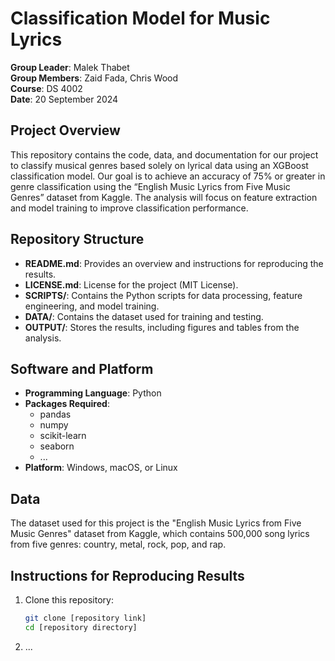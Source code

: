 # Classification Model for Music Lyrics

**Group Leader**: Malek Thabet  
**Group Members**: Zaid Fada, Chris Wood  
**Course**: DS 4002  
**Date**: 20 September 2024

## Project Overview

This repository contains the code, data, and documentation for our project to classify musical genres based solely on lyrical data using an XGBoost classification model. Our goal is to achieve an accuracy of 75% or greater in genre classification using the “English Music Lyrics from Five Music Genres” dataset from Kaggle. The analysis will focus on feature extraction and model training to improve classification performance.

## Repository Structure

- **README.md**: Provides an overview and instructions for reproducing the results.
- **LICENSE.md**: License for the project (MIT License).
- **SCRIPTS/**: Contains the Python scripts for data processing, feature engineering, and model training.
- **DATA/**: Contains the dataset used for training and testing.
- **OUTPUT/**: Stores the results, including figures and tables from the analysis.

## Software and Platform

- **Programming Language**: Python
- **Packages Required**:
  - pandas
  - numpy
  - scikit-learn
  - seaborn
  - ...
- **Platform**: Windows, macOS, or Linux

## Data

The dataset used for this project is the "English Music Lyrics from Five Music Genres" dataset from Kaggle, which contains 500,000 song lyrics from five genres: country, metal, rock, pop, and rap.

## Instructions for Reproducing Results

1. Clone this repository:
   ```bash
   git clone [repository link]
   cd [repository directory]
   ```
2. ...
